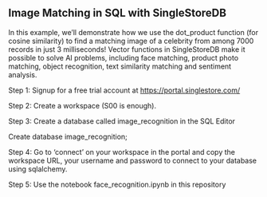 ## **Image Matching in SQL with SingleStoreDB**

In this example, we’ll demonstrate how we use the dot_product function (for cosine similarity) to find a matching image of a celebrity from among 7000 records in just 3 milliseconds! Vector functions in SingleStoreDB make it possible to solve AI problems, including face matching, product photo matching, object recognition, text similarity matching and sentiment analysis.


Step 1: Signup for a free trial account at https://portal.singlestore.com/ 

Step 2: Create a workspace (S00 is enough). 

Step 3: Create a database called image_recognition in the SQL Editor

Create database image_recognition;


Step 4: Go to ‘connect’ on your workspace in the portal and copy the workspace URL, your username and password to connect to your database using sqlalchemy. 

Step 5: Use the notebook face_recognition.ipynb in this repository
